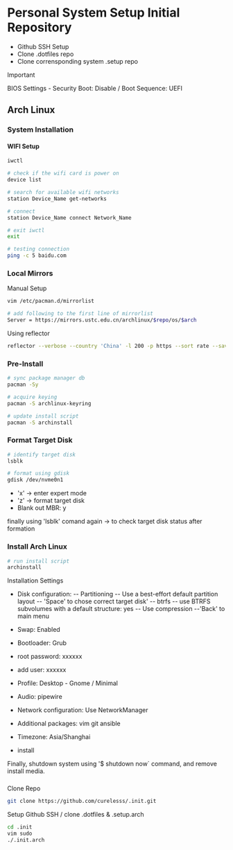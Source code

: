 # Personal System Setup Initial Repository

- Github SSH Setup
- Clone .dotfiles repo
- Clone corrensponding system .setup repo

> [!IMPORTANT]
> BIOS Settings - Security Boot: Disable / Boot Sequence: UEFI

## Arch Linux

### System Installation

#### WIFI Setup
```bash
iwctl

# check if the wifi card is power on
device list

# search for available wifi networks
station Device_Name get-networks

# connect 
station Device_Name connect Network_Name

# exit iwctl
exit

# testing connection
ping -c 5 baidu.com
```
### Local Mirrors


Manual Setup
```bash
vim /etc/pacman.d/mirrorlist

# add following to the first line of mirrorlist
Server = https://mirrors.ustc.edu.cn/archlinux/$repo/os/$arch
```
Using reflector
```bash
reflector --verbose --country 'China' -l 200 -p https --sort rate --save /etc/pacman.d/mirrorlist
```

### Pre-Install
```bash
# sync package manager db 
pacman -Sy

# acquire keying
pacman -S archlinux-keyring

# update install script
pacman -S archinstall
```

### Format Target Disk
```bash
# identify target disk
lsblk

# format using gdisk
gdisk /dev/nvme0n1
```
- 'x' -> enter expert mode
- 'z' -> format target disk
- Blank out MBR: y

finally using 'lsblk' comand again -> to check target disk status after formation

### Install Arch Linux
```bash
# run install script
archinstall
```
Installation Settings
- Disk configuration: 
-- Partitioning
-- Use a best-effort default partition layout
-- 'Space' to chose correct target disk'
-- btrfs
-- use BTRFS subvolumes with a default structure: yes
-- Use compression
--'Back' to main menu

- Swap: Enabled 
- Bootloader: Grub
- root password: xxxxxx
- add user: xxxxxx
- Profile: Desktop - Gnome / Minimal
- Audio: pipewire
- Network configuration: Use NetworkManager
- Additional packages: vim git ansible
- Timezone: Asia/Shanghai

- install

Finally, shutdown system using '$ shutdown now` command, and remove install media.


### 
Clone Repo
```bash
git clone https://github.com/curelesss/.init.git
```

Setup Github SSH / clone .dotfiles & .setup.arch
```bash
cd .init
vim sudo
./.init.arch
```
 
